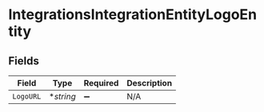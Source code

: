 # IntegrationsIntegrationEntityLogoEntity


## Fields

| Field              | Type               | Required           | Description        |
| ------------------ | ------------------ | ------------------ | ------------------ |
| `LogoURL`          | **string*          | :heavy_minus_sign: | N/A                |